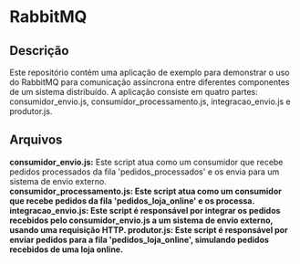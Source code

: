 <h1>RabbitMQ</h1>

<h2>Descrição</h2>
<p>Este repositório contém uma aplicação de exemplo para demonstrar o uso do RabbitMQ para comunicação assíncrona entre diferentes componentes de um sistema distribuído. A aplicação consiste em quatro partes: consumidor_envio.js, consumidor_processamento.js, integracao_envio.js e produtor.js.</p>

<h2>Arquivos</h2>
<p><b>consumidor_envio.js:</b> Este script atua como um consumidor que recebe pedidos processados da fila 'pedidos_processados' e os envia para um sistema de envio externo.<br><b>consumidor_processamento.js:<b/> Este script atua como um consumidor que recebe pedidos da fila 'pedidos_loja_online' e os processa.
<b>integracao_envio.js:</b> Este script é responsável por integrar os pedidos recebidos pelo consumidor_envio.js a um sistema de envio externo, usando uma requisição HTTP.
<b>produtor.js:</b> Este script é responsável por enviar pedidos para a fila 'pedidos_loja_online', simulando pedidos recebidos de uma loja online.</p>
